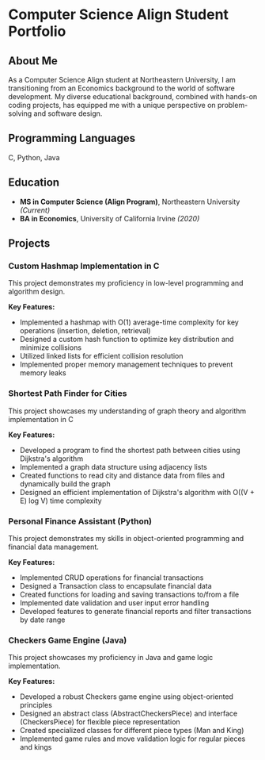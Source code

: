 # Computer Science Align Student Portfolio

## About Me
As a Computer Science Align student at Northeastern University, I am transitioning from an Economics background to the world of software development. My diverse educational background, combined with hands-on coding projects, has equipped me with a unique perspective on problem-solving and software design.

## Programming Languages
C, Python, Java

## Education
- **MS in Computer Science (Align Program)**, Northeastern University *(Current)*
- **BA in Economics**, University of California Irvine *(2020)*

## Projects

### Custom Hashmap Implementation in C
This project demonstrates my proficiency in low-level programming and algorithm design.

**Key Features:**
- Implemented a hashmap with O(1) average-time complexity for key operations (insertion, deletion, retrieval)
- Designed a custom hash function to optimize key distribution and minimize collisions
- Utilized linked lists for efficient collision resolution
- Implemented proper memory management techniques to prevent memory leaks


### Shortest Path Finder for Cities
This project showcases my understanding of graph theory and algorithm implementation in C

**Key Features:**
- Developed a program to find the shortest path between cities using Dijkstra's algorithm
- Implemented a graph data structure using adjacency lists
- Created functions to read city and distance data from files and dynamically build the graph
- Designed an efficient implementation of Dijkstra's algorithm with O((V + E) log V) time complexity

### Personal Finance Assistant (Python)
This project demonstrates my skills in object-oriented programming and financial data management.

**Key Features:**
- Implemented CRUD operations for financial transactions
- Designed a Transaction class to encapsulate financial data
- Created functions for loading and saving transactions to/from a file
- Implemented date validation and user input error handling
- Developed features to generate financial reports and filter transactions by date range

### Checkers Game Engine (Java)
This project showcases my proficiency in Java and game logic implementation.

**Key Features:**
- Developed a robust Checkers game engine using object-oriented principles
- Designed an abstract class (AbstractCheckersPiece) and interface (CheckersPiece) for flexible piece representation
- Created specialized classes for different piece types (Man and King)
- Implemented game rules and move validation logic for regular pieces and kings

